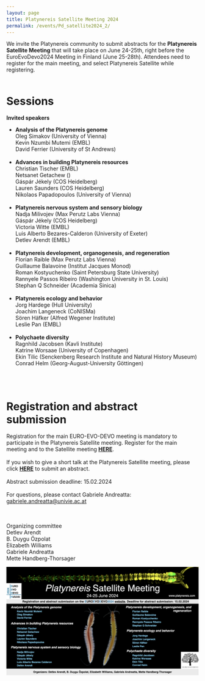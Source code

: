 ```yaml
---
layout: page
title: Platynereis Satellite Meeting 2024 
permalink: /events/Pd_satellite2024_2/
---
```


We invite the Platynereis community to submit abstracts for the **Platynereis Satellite Meeting** that will take place on June 24-25th, right before the EuroEvoDevo2024 Meeting in Finland (June 25-28th). Attendees need to register for the main meeting, and select Platynereis Satellite while registering. 
<br>
<br>
# Sessions #
  **Invited speakers**
- **Analysis of the Platynereis genome**<br>
  Oleg Simakov (University of Vienna)<br>
  Kevin Nzumbi Mutemi (EMBL)<br>
  David Ferrier (University of St Andrews)<br>
  <br>
- **Advances in building Platynereis resources**<br>
  Christian Tischer (EMBL)<br>
  Netsanet Getachew ()<br>
  Gáspár Jékely (COS Heidelberg)<br>
  Lauren Saunders (COS Heidelberg)<br>
  Nikolaos Papadopoulos (University of Vienna)<br>
  <br>
- **Platynereis nervous system and sensory biology**<br>
  Nadja Milivojev (Max Perutz Labs Vienna)<br>
  Gáspár Jékely (COS Heidelberg)<br>
  Victoria Witte (EMBL)<br>
  Luis Alberto Bezares-Calderon (University of Exeter)<br>
  Detlev Arendt (EMBL)<br>
  <br>
- **Platynereis development, organogenesis, and regeneration**<br>
  Florian Raible (Max Perutz Labs Vienna)<br>
  Guillaume Balavoine (Institut Jacques Monod)<br>
  Roman Kostyuchenko (Saint Petersburg State University)<br>
  Rannyele Passos Ribeiro (Washington University in St. Louis)<br>
  Stephan Q Schneider (Academia Sinica)<br>
  <br>
- **Platynereis ecology and behavior**<br>
  Jorg Hardege (Hull University)<br>
  Joachim Langeneck (CoNISMa)<br>
  Sören Häfker (Alfred Wegener Institute)<br>
  Leslie Pan (EMBL)<br>
  <br>
- **Polychaete diversity**<br>
  Ragnhild Jacobsen (Kavli Institute)<br>
  Katrine Worsaae (University of Copenhagen)<br>
  Ekin Tilic (Senckenberg Research Institute and Natural History Museum)<br>
  Conrad Helm (Georg-August-University Göttingen)<br>
<br>
<br>

# Registration and abstract submission #
Registration for the main EURO-EVO-DEVO meeting is mandatory to participate in the Platynereis Satellite meeting. Register for the main meeting and to the Satellite meeting <a style="font-weight:bold" href='https://www.helsinki.fi/en/conferences/euroevodevo-2024' target="_blank">HERE</a>.<br>
<br>
If you wish to give a short talk at the Platynereis Satellite meeting, please click <a style="font-weight:bold" href='https://forms.gle/swKwsBNb8P7VsnTTA' target="_blank">HERE</a> to submit an abstract.<br>
<br>
Abstract submission deadline: 15.02.2024<br>
<br>
For questions, please contact Gabriele Andreatta: gabriele.andreatta@univie.ac.at<br>
<br>
<br>

Organizing committee <br>
Detlev Arendt <br>
B. Duygu Özpolat <br>
Elizabeth Williams <br>
Gabriele Andreatta <br>
Mette Handberg-Thorsager<br>

![Platynereis_Satellite_Meeting_poster](/events/Platynereis_Satellite_Meeting_poster2.png)
